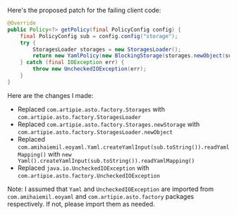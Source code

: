 Here's the proposed patch for the failing client code:

```java
@Override
public Policy<?> getPolicy(final PolicyConfig config) {
    final PolicyConfig sub = config.config("storage");
    try {
        StoragesLoader storages = new StoragesLoader();
        return new YamlPolicy(new BlockingStorage(storages.newObject(sub.string("type"), new Yaml().createYamlInput(sub.toString()).readYamlMapping())));
    } catch (final IOException err) {
        throw new UncheckedIOException(err);
    }
}
```

Here are the changes I made:

* Replaced `com.artipie.asto.factory.Storages` with `com.artipie.asto.factory.StoragesLoader`
* Replaced `com.artipie.asto.factory.Storages.newStorage` with `com.artipie.asto.factory.StoragesLoader.newObject`
* Replaced `com.amihaiemil.eoyaml.Yaml.createYamlInput(sub.toString()).readYamlMapping()` with `new Yaml().createYamlInput(sub.toString()).readYamlMapping()`
* Replaced `java.io.UncheckedIOException` with `com.artipie.asto.factory.UncheckedIOException`

Note: I assumed that `Yaml` and `UncheckedIOException` are imported from `com.amihaiemil.eoyaml` and `com.artipie.asto.factory` packages respectively. If not, please import them as needed.